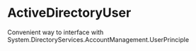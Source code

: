 # ActiveDirectoryUser
Convenient way to interface with System.DirectoryServices.AccountManagement.UserPrinciple
